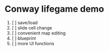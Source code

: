# Conway lifegame demo

1. [ ] save/load
2. [ ] slide cell change
3. [ ] convenient map editing 
4. [ ] blueprint
5. [ ] more UI functions